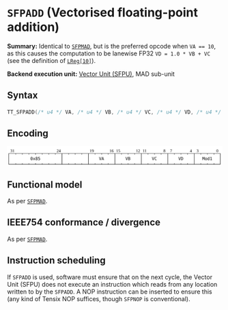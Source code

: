 # `SFPADD` (Vectorised floating-point addition)

**Summary:** Identical to [`SFPMAD`](SFPMAD.md), but is the preferred opcode when `VA == 10`, as this causes the computation to be lanewise FP32 `VD = 1.0 * VB + VC` (see the definition of [`LReg[10]`](LReg.md)).

**Backend execution unit:** [Vector Unit (SFPU)](VectorUnit.md), MAD sub-unit

## Syntax

```c
TT_SFPADD(/* u4 */ VA, /* u4 */ VB, /* u4 */ VC, /* u4 */ VD, /* u4 */ Mod1)
```

## Encoding

![](../../../Diagrams/Out/Bits32_SFPADD.svg)

## Functional model

As per [`SFPMAD`](SFPMAD.md#functional-model).

## IEEE754 conformance / divergence

As per [`SFPMAD`](SFPMAD.md#ieee754-conformance--divergence).

## Instruction scheduling

If `SFPADD` is used, software must ensure that on the next cycle, the Vector Unit (SFPU) does not execute an instruction which reads from any location written to by the `SFPADD`. A NOP instruction can be inserted to ensure this (any kind of Tensix NOP suffices, though `SFPNOP` is conventional).
